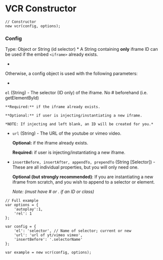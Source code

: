 # VCR Constructor

```
// Constructor
new vcr(config, options);
```


### Config

Type: Object or String (id selector)
* 
A String containing **only** iframe ID can be used if the embed `<iframe>` already exists. 

*
Otherwise, a config object is used with the following parameters:


* 
`el` (String) - The selector (ID only) of the iframe. No # beforehand (i.e. getElementById)

    **Required:** if the iframe already exists. 
    
    **Optional:** if user is injecting/instantiating a new iframe.

    *NOTE: If injecting and left blank, an ID will be created for you.* 
    

* `url` (String) - The URL of the youtube or vimeo video. 

    **Optional:** if the iframe already exists.
    
    **Required:** if user is injecting/instantiating a new iframe.

* `insertBefore, insertAfter, appendTo, prependTo` (String [Selector]) - These are all individual properties, but you will only need one.

    **Optional (but strongly recommended)**: If you are instantiating a new iframe from scratch, and you wish to append to a selector or element. 
    
    *Note: (must have # or . if an ID or class)*

```
// Full example
var options = {
    'autoplay':1,
    'rel': 1
};

var config = {
    'el': 'selector', // Name of selector; current or new
    'url': 'url of yt/vimeo vimeo',
    'insertBefore': '.selectorName'
};

var example = new vcr(config, options);
```
